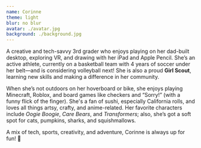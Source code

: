```yaml
---
name: Corinne
theme: light
blur: no blur
avatar: ./avatar.jpg
background: ./background.jpg
---
```

A creative and tech-savvy 3rd grader who enjoys playing on her dad-built desktop, exploring VR, and drawing with her iPad and Apple Pencil. She’s an active athlete, currently on a basketball team with 4 years of soccer under her belt—and is considering volleyball next! She is also a proud **Girl Scout**, learning new skills and making a difference in her community.

When she’s not outdoors on her hoverboard or bike, she enjoys playing Minecraft, Roblox, and board games like checkers and “Sorry!” (with a funny flick of the finger). She's a fan of sushi, especially California rolls, and loves all things artsy, crafty, and anime-related. Her favorite characters include *Oogie Boogie*, *Care Bears*, and *Transformers*; also, she’s got a soft spot for cats, pumpkins, sharks, and squishmallows.

A mix of tech, sports, creativity, and adventure, Corinne is always up for fun! 🌟
